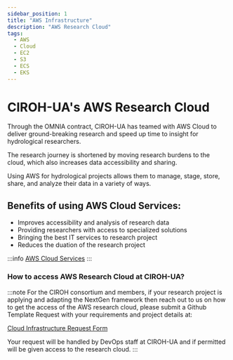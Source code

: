 ```yaml
---
sidebar_position: 1
title: "AWS Infrastructure"
description: "AWS Research Cloud"
tags:
  - AWS
  - Cloud
  - EC2
  - S3
  - ECS
  - EKS
---
```


# CIROH-UA's AWS Research Cloud

Through the OMNIA contract, CIROH-UA has teamed with AWS Cloud to deliver ground-breaking research and speed up time to insight for hydrological researchers.

The research journey is shortened by moving research burdens to the cloud, which also increases data accessibility and sharing.

Using AWS for hydrological projects allows them to manage, stage, store, share, and analyze their data in a variety of ways.


## Benefits of using AWS Cloud Services:

- Improves accessibility and analysis of research data
- Providing researchers with access to specialized solutions
- Bringing the best IT services to research project
- Reduces the duation of the research project


:::info
<a href="https://aws.amazon.com/">AWS Cloud Services</a>
:::

### How to access AWS Research Cloud at CIROH-UA?
:::note
For the CIROH consortium and members, if your research project is applying and adapting the NextGen framework then reach out to us on how to get the access of the AWS research cloud, please submit a Github Template Request with your requirements and project details at:

<a href="https://github.com/CIROH-UA/NGIAB-CloudInfra/issues/new?assignees=&labels=infrastructure&projects=&template=case_studies_call.md&title="> Cloud Infrastructure Request Form</a>

Your request will be handled by DevOps staff at CIROH-UA and if permitted will be given access to the research cloud.
:::